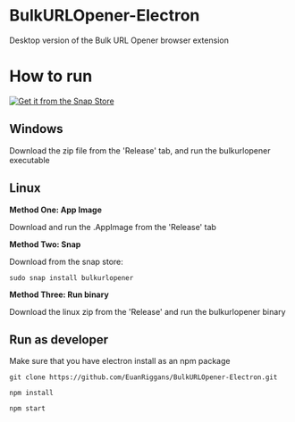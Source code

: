 # BulkURLOpener-Electron
Desktop version of the Bulk URL Opener browser extension

# How to run

[![Get it from the Snap Store](https://snapcraft.io/static/images/badges/en/snap-store-black.svg)](https://snapcraft.io/bulkurlopener)

## Windows

Download the zip file from the 'Release' tab, and run the bulkurlopener executable

## Linux

**Method One: App Image**

Download and run the .AppImage from the 'Release' tab

**Method Two: Snap**

Download from the snap store:

```
sudo snap install bulkurlopener
```

**Method Three: Run binary**

Download the linux zip from the 'Release' and run the bulkurlopener binary

## Run as developer

Make sure that you have electron install as an npm package

```
git clone https://github.com/EuanRiggans/BulkURLOpener-Electron.git
```

```
npm install
```

```
npm start
```
